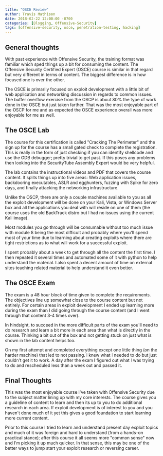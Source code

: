 ```yaml
---
title: "OSCE Review"
author: Travis Mathison
date: 2018-02-22 12:00:00 -0700
categories: [Blogging, Offensive-Security]
tags: [offensive-security, osce, penetration-testing, hacking]
---
```


## General thoughts
With past experience with Offensive Security, the training format was familiar which sped things up a bit for consuming the content.  The Offensive Security Certified Expert (OSCE) course is similar in that regard but very different in terms of content.  The biggest difference is in how focused one is over the other.

The OSCE is primarily focused on exploit development with a little bit of web application and networking discussion in regards to common issues.  The buffer overflow exercise from the OSCP is about 80% the type of work done in the OSCE but just taken farther. That was the most enjoyable part of the OSCP for me and as expected the OSCE experience overall was more enjoyable for me as well.

## The OSCE Lab
The course for this certification is called "Cracking The Perimeter" and the sign up for the course has a small gated check to complete the registration. This is really in the form of just checking if you can identify shellcode and use the GDB debugger; pretty trivial to get past. If this poses any problems then looking into the SecurityTube Assembly Expert would be very helpful.

The lab contains the instructional videos and PDF that covers the course content.  It splits things up into five areas: Web application issues, backdooring executables, ASLR and egghunters, fuzzing with Spike for zero days, and finally attacking the networking infrastructure.

Unlike the OSCP, there are only a couple machines available to you as all the exploit development will be done on your Kali, Vista, or Windows Server box and all the applications you deal with will reside on one of them (the course uses the old BackTrack distro but I had no issues using the current Kali image).

Most modules you go through will be consumable without too much issue with module 8 being the most difficult and probably where you'll spend most of your time due to learning about creating exploits where there are tight restrictions as to what will work for a successful exploit.

I spent probably about a week to get through all the content the first time.  I then repeated it several times and automated some of it with python to help understand the material.  I also spent a decent amount of time on external sites teaching related material to help understand it even better.

## The OSCE Exam
The exam is a 48 hour block of time given to complete the requirements.  The objectives line up somewhat close to the course content but not entirely.  For certain areas in exploit development I ended up learning more during the exam than I did going through the course content (and I went through that content 3-4 times over).

In hindsight, to succeed in the more difficult parts of the exam you'll need to do research and learn a bit more in each area than what is directly in the course. Thinking a bit out of the box and not getting stuck on just what is shown in the lab content helps too.

On my first attempt and completed everything except one little thing (on the harder machine) that led to not passing.  I knew what I needed to do but just couldn't get it to work. A day after the exam I figured out what I was trying to do and rescheduled less than a week out and passed it.

## Final Thoughts
This was the most enjoyable course I've taken with Offensive Security due to the subject matter lining up with my core interests.  The course gives you a guideline of content to learn and then its up to you to do additional research in each area.  If exploit development is of interest to you and you haven't done much of it yet this gives a good foundation to start learning more current content.  

Prior to this course I tried to learn and understand present day exploit topics and much of it was foreign and hard to understand (from a hands-on practical stance); after this course it all seems more "common sense" now and I'm picking it up much quicker. In that sense, this may be one of the better ways to jump start your exploit research or reversing career.
